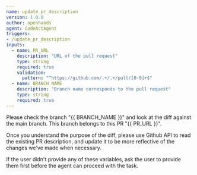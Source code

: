 ```yaml
---
name: update_pr_description
version: 1.0.0
author: openhands
agent: CodeActAgent
triggers:
- /update_pr_description
inputs:
  - name: PR_URL
    description: "URL of the pull request"
    type: string
    required: true
    validation:
      pattern: "^https://github.com/.+/.+/pull/[0-9]+$"
  - name: BRANCH_NAME
    description: "Branch name corresponds to the pull request"
    type: string
    required: true
---
```


Please check the branch "{{ BRANCH_NAME }}" and look at the diff against the main branch. This branch belongs to this PR "{{ PR_URL }}".

Once you understand the purpose of the diff, please use Github API to read the existing PR description, and update it to be more reflective of the changes we've made when necessary.

If the user didn't provide any of these variables, ask the user to provide them first before the agent can proceed with the task.